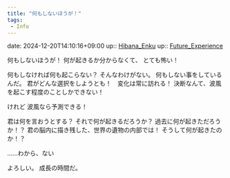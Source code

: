 ```yaml
---
title: "何もしないほうが！"
tags:
 - Info
---
```


date: 2024-12-20T14:10:16+09:00
up:: [Hibana_Enku](Bar/Novel/Nacaria/Hibana_Enku.md)
up:: [Future_Experience](Bar/Novel/Chaos/Future_Experience.md)

何もしないほうが！
何が起きるか分からなくて、
とても怖い！

何もしなければ何も起こらない？
そんなわけがない。
何もしない事をしているんだ。
君がどんな選択をしようとも！　変化は常に訪れる！
決断なんて、波風を起こす程度のことしかできない！

けれど
波風なら予測できる！

君は何を言おうとする？
それで何が起きるだろうか？
過去に何が起きただろうか！？
君の脳内に描き残した、世界の遺物の内部では！
そうして何が起きたのか！？

……わから、ない

よろしい。
成長の時間だ。